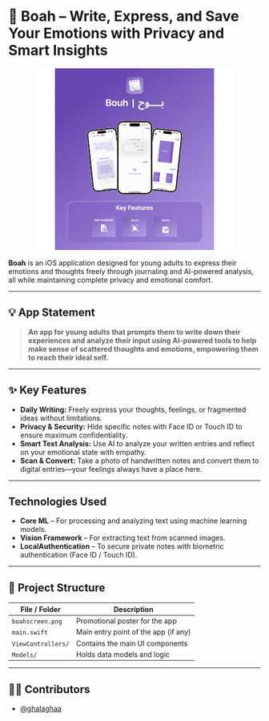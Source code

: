# 📝 Boah – Write, Express, and Save Your Emotions with Privacy and Smart Insights

<p align="center">
  <img src="boahscreen.png" alt="Boah App Poster" width="400"/>
</p>

**Boah** is an iOS application designed for young adults to express their emotions and thoughts freely through journaling and AI-powered analysis, all while maintaining complete privacy and emotional comfort.

---

## 💡 App Statement

> **An app for young adults that prompts them to write down their experiences and analyze their input using AI-powered tools to help make sense of scattered thoughts and emotions, empowering them to reach their ideal self.**

---

## ✨ Key Features

-  **Daily Writing:** Freely express your thoughts, feelings, or fragmented ideas without limitations.
-  **Privacy & Security:** Hide specific notes with Face ID or Touch ID to ensure maximum confidentiality.
-  **Smart Text Analysis:** Use AI to analyze your written entries and reflect on your emotional state with empathy.
-  **Scan & Convert:** Take a photo of handwritten notes and convert them to digital entries—your feelings always have a place here.

---

##  Technologies Used

-  **Core ML** – For processing and analyzing text using machine learning models.
-  **Vision Framework** – For extracting text from scanned images.
-  **LocalAuthentication** – To secure private notes with biometric authentication (Face ID / Touch ID).

---

## 📂 Project Structure

| File / Folder         | Description                         |
|------------------------|-------------------------------------|
| `boahscreen.png`       | Promotional poster for the app      |
| `main.swift`           | Main entry point of the app (if any)|
| `ViewControllers/`     | Contains the main UI components     |
| `Models/`              | Holds data models and logic         |

---

## 👩‍💻 Contributors

- [@ghalaghaa](https://github.com/ghalaghaa)
